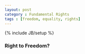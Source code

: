 ```yaml
---
layout: post
category : Fundamental Rights
tags : [freedom, equality, rights]
---
```

{% include JB/setup %}

### Right to Freedom?

